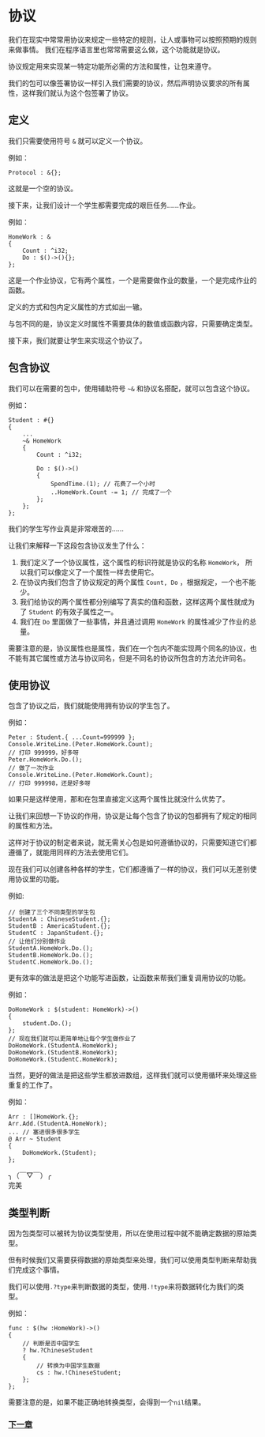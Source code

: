 # 协议
我们在现实中常常用协议来规定一些特定的规则，让人或事物可以按照预期的规则来做事情。
我们在程序语言里也常常需要这么做，这个功能就是协议。

协议规定用来实现某一特定功能所必需的方法和属性，让包来遵守。

我们的包可以像签署协议一样引入我们需要的协议，然后声明协议要求的所有属性，这样我们就认为这个包签署了协议。
## 定义
我们只需要使用符号 `&` 就可以定义一个协议。

例如：
```
Protocol : &{};
```
这就是一个空的协议。

接下来，让我们设计一个学生都需要完成的艰巨任务……作业。

例如：
```
HomeWork : &
{
    Count : ^i32;
    Do : $()->(){};
};
```
这是一个作业协议，它有两个属性，一个是需要做作业的数量，一个是完成作业的函数。

定义的方式和包内定义属性的方式如出一辙。

与包不同的是，协议定义时属性不需要具体的数值或函数内容，只需要确定类型。

接下来，我们就要让学生来实现这个协议了。
## 包含协议
我们可以在需要的包中，使用辅助符号 `~&` 和协议名搭配，就可以包含这个协议。

例如：
```
Student : #{}
{
    ...
    ~& HomeWork
    {
        Count : ^i32;

        Do : $()->()
        {
            SpendTime.(1); // 花费了一个小时
            ..HomeWork.Count -= 1; // 完成了一个
        };
    };
};
```
我们的学生写作业真是非常艰苦的……

让我们来解释一下这段包含协议发生了什么：
1. 我们定义了一个协议属性，这个属性的标识符就是协议的名称 `HomeWork`， 所以我们可以像定义了一个属性一样去使用它。
1. 在协议内我们包含了协议规定的两个属性 `Count, Do` ，根据规定，一个也不能少。
1. 我们给协议的两个属性都分别编写了真实的值和函数，这样这两个属性就成为了 `Student` 的有效子属性之一。
1. 我们在 `Do` 里面做了一些事情，并且通过调用 `HomeWork` 的属性减少了作业的总量。

需要注意的是，协议属性也是属性，我们在一个包内不能实现两个同名的协议，也不能有其它属性或方法与协议同名，但是不同名的协议所包含的方法允许同名。

## 使用协议
包含了协议之后，我们就能使用拥有协议的学生包了。

例如：
```
Peter : Student.{ ...Count=999999 };
Console.WriteLine.(Peter.HomeWork.Count); 
// 打印 999999，好多呀
Peter.HomeWork.Do.(); 
// 做了一次作业
Console.WriteLine.(Peter.HomeWork.Count); 
// 打印 999998，还是好多呀
```
如果只是这样使用，那和在包里直接定义这两个属性比就没什么优势了。

让我们来回想一下协议的作用，协议是让每个包含了协议的包都拥有了规定的相同的属性和方法。

这样对于协议的制定者来说，就无需关心包是如何遵循协议的，只需要知道它们都遵循了，就能用同样的方法去使用它们。

现在我们可以创建各种各样的学生，它们都遵循了一样的协议，我们可以无差别使用协议里的功能。

例如:
```
// 创建了三个不同类型的学生包
StudentA : ChineseStudent.{};
StudentB : AmericaStudent.{};
StudentC : JapanStudent.{};
// 让他们分别做作业
StudentA.HomeWork.Do.();
StudentB.HomeWork.Do.();
StudentC.HomeWork.Do.();
```
更有效率的做法是把这个功能写进函数，让函数来帮我们重复调用协议的功能。

例如：
```
DoHomeWork : $(student: HomeWork)->()
{
    student.Do.();
};
// 现在我们就可以更简单地让每个学生做作业了
DoHomeWork.(StudentA.HomeWork);
DoHomeWork.(StudentB.HomeWork);
DoHomeWork.(StudentC.HomeWork);
```
当然，更好的做法是把这些学生都放进数组，这样我们就可以使用循环来处理这些重复的工作了。

例如：
```
Arr : []HomeWork.{};
Arr.Add.(StudentA.HomeWork);
... // 塞进很多很多学生
@ Arr ~ Student
{
    DoHomeWork.(Student);
};
```
╮（￣▽￣）╭  
完美

## 类型判断
因为包类型可以被转为协议类型使用，所以在使用过程中就不能确定数据的原始类型。

但有时候我们又需要获得数据的原始类型来处理，我们可以使用类型判断来帮助我们完成这个事情。

我们可以使用`.?type`来判断数据的类型，使用`.!type`来将数据转化为我们的类型。

例如：
```
func : $(hw :HomeWork)->()
{
    // 判断是否中国学生
    ? hw.?ChineseStudent 
    {
        // 转换为中国学生数据
        cs : hw.!ChineseStudent;
    };
};
```
需要注意的是，如果不能正确地转换类型，会得到一个`nil`结果。

### [下一章](枚举类型.md)